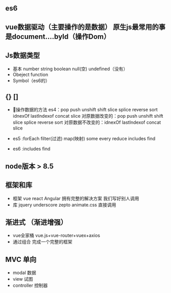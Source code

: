 ## es6 
## vue数据驱动（主要操作的是数据）               原生js最常用的事是document....byId（操作Dom）
## Js数据类型 
- 基本 number string boolean null(空) undefined（没有）
- Obeject function
- Symbol（es6的）

## {} [] 
- 操作数据的方法 es4：pop push unshift shift slice splice reverse sort idnexOf lastIndexof concat  slice
对原数据改变的：pop push unshift shift slice splice reverse sort
对原数据不改变的：idnexOf lastIndexof concat  slice

-  es5 :forEach filter(过滤) map(映射)  some every  reduce includes  find
-  es6 :includes  find

## node版本 > 8.5

## 框架和库
- 框架 vue react Angular 拥有完整的解决方案 我们写好别人调用
- 库 jquery underscore zepto animate.css 直接调用

## 渐进式 （渐进增强）
- vue全家桶 vue.js+vue-router+vuex+axios
- 通过组合 完成一个完整的框架

## MVC 单向
- modal 数据
- view  试图
- controller 控制器


